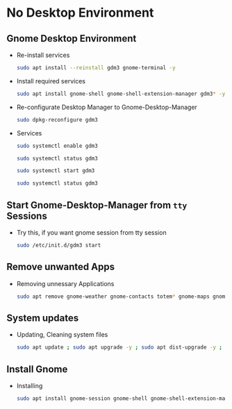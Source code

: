# No Desktop Environment

## Gnome Desktop Environment

+ Re-install services

    ```bash
    sudo apt install --reinstall gdm3 gnome-terminal -y
    ```

+ Install required services

    ```bash
    sudo apt install gnome-shell gnome-shell-extension-manager gdm3* -y
    ```

+ Re-configurate Desktop Manager to Gnome-Desktop-Manager

    ```bash
    sudo dpkg-reconfigure gdm3
    ```

+ Services

    ```bash
    sudo systemctl enable gdm3
    ```

    ```bash
    sudo systemctl status gdm3
    ```

    ```bash
    sudo systemctl start gdm3
    ```
    
    ```bash
    sudo systemctl status gdm3
    ```

## Start Gnome-Desktop-Manager from `tty` Sessions

+ Try this, if you want gnome session from tty session

    ```bash
    sudo /etc/init.d/gdm3 start
    ```

## Remove unwanted Apps

+ Removing unnessary Applications

    ```bash
    sudo apt remove gnome-weather gnome-contacts totem* gnome-maps gnome-mahjongg aisleriot gnome-2048 five-or-more four-in-a-row quadrapassel rhythmbox* tali swell-foop shotwell* hitori gnome-klotski gnome-chess gnome-mines gnome-music lightsoff gnome-robots gnome-nibbles gnome-sudoku gnome-tetravex gnome-taquin iagno* evolution* gdm* -y
    ```

## System updates

+ Updating, Cleaning system files

    ```bash
    sudo apt update ; sudo apt upgrade -y ; sudo apt dist-upgrade -y ; sudo apt autoremove -y ; sudo apt autoclean -y
    ```

## Install Gnome

+ Installing

    ```bash
    sudo apt install gnome-session gnome-shell gnome-shell-extension-manager gdm3* -y
    ```
